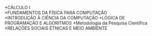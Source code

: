 *CÁLCULO I	
*FUNDAMENTOS DA FÍSICA PARA COMPUTAÇÃO	
*INTRODUÇÃO À CIÊNCIA DA COMPUTAÇÃO	
*LÓGICA DE PROGRAMAÇÃO E ALGORITMOS	
*Metodologia da Pesquisa Cientifica	
*RELAÇÕES SOCIAIS ÉTNICAS E MEIO AMBIENTE	
